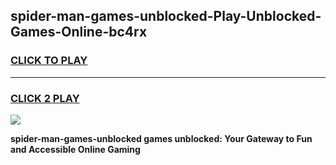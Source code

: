 
## spider-man-games-unblocked-Play-Unblocked-Games-Online-bc4rx
<h3>
<a href="https://premium76.site?title=spider-man-games-unblocked&ref=24A">CLICK TO PLAY</a></h3>
<hr>

<h3>
<a href="https://premium76.site?title=spider-man-games-unblocked&ref=24A">CLICK 2 PLAY</a>
  
</h3>

<a href="https://premium76.site?title=spider-man-games-unblocked&ref=24A"><img src="https://clearcache.store/games.png"></a>


**spider-man-games-unblocked games unblocked: Your Gateway to Fun and Accessible Online Gaming**
